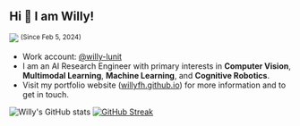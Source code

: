 ## Hi 👋 I am Willy!

![](https://komarev.com/ghpvc/?username=willyfh&color=blue) <sup>(Since Feb 5, 2024)</sup>


- Work account: [@willy-lunit](https://github.com/willy-lunit)
- I am an AI Research Engineer with primary interests in **Computer Vision**, **Multimodal Learning**, **Machine Learning**, and **Cognitive Robotics**.
- Visit my portfolio website ([willyfh.github.io](https://willyfh.github.io/)) for more information and to get in touch.

![Willy's GitHub stats](https://github-readme-stats-git-masterrstaa-rickstaa.vercel.app/api?username=willyfh&show_icons=true&role=owner,collaborator,organization_member&count_private=true&theme=github_dark_dimmed&card_width=320) [![GitHub Streak](https://streak-stats.demolab.com/?user=willyfh&theme=github-dark-dimmed&card_width=350&hide_total_contributions=true)](https://streak-stats.demolab.com/?user=willyfh&theme=github-dark-dimmed&card_width=350&hide_total_contributions=true)
